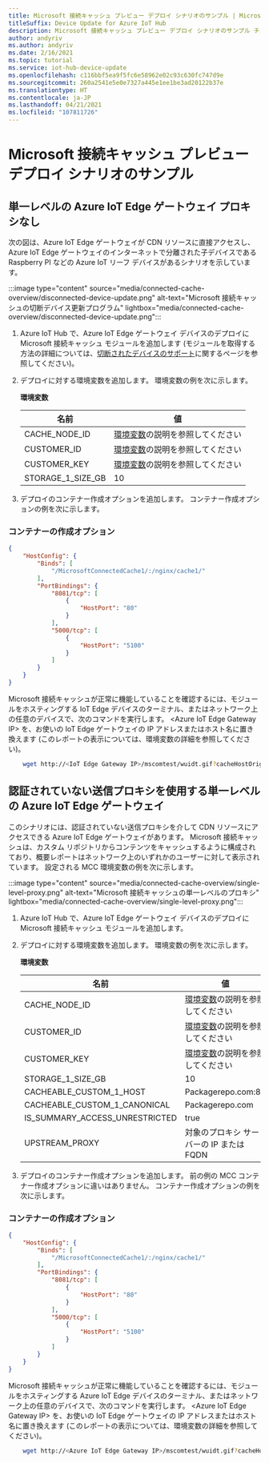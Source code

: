 ```yaml
---
title: Microsoft 接続キャッシュ プレビュー デプロイ シナリオのサンプル | Microsoft Docs
titleSuffix: Device Update for Azure IoT Hub
description: Microsoft 接続キャッシュ プレビュー デプロイ シナリオのサンプル チュートリアル
author: andyriv
ms.author: andyriv
ms.date: 2/16/2021
ms.topic: tutorial
ms.service: iot-hub-device-update
ms.openlocfilehash: c116bbf5ea9f5fc6e58962e02c93c630fc747d9e
ms.sourcegitcommit: 260a2541e5e0e7327a445e1ee1be3ad20122b37e
ms.translationtype: HT
ms.contentlocale: ja-JP
ms.lasthandoff: 04/21/2021
ms.locfileid: "107811726"
---
```

# <a name="microsoft-connected-cache-preview-deployment-scenario-samples"></a>Microsoft 接続キャッシュ プレビュー デプロイ シナリオのサンプル

## <a name="single-level-azure-iot-edge-gateway-no-proxy"></a>単一レベルの Azure IoT Edge ゲートウェイ プロキシなし

次の図は、Azure IoT Edge ゲートウェイが CDN リソースに直接アクセスし、Azure IoT Edge ゲートウェイのインターネットで分離された子デバイスである Raspberry PI などの Azure IoT リーフ デバイスがあるシナリオを示しています。 

  :::image type="content" source="media/connected-cache-overview/disconnected-device-update.png" alt-text="Microsoft 接続キャッシュの切断デバイス更新プログラム" lightbox="media/connected-cache-overview/disconnected-device-update.png":::

1. Azure IoT Hub で、Azure IoT Edge ゲートウェイ デバイスのデプロイに Microsoft 接続キャッシュ モジュールを追加します (モジュールを取得する方法の詳細については、[切断されたデバイスのサポート](connected-cache-disconnected-device-update.md)に関するページを参照してください)。
2. デプロイに対する環境変数を追加します。 環境変数の例を次に示します。

    **環境変数**
    
    | 名前                          | 値                                                                 |
    | ----------------------------- | ----------------------------------------------------------------------| 
    | CACHE_NODE_ID                 | [環境変数](connected-cache-configure.md)の説明を参照してください |
    | CUSTOMER_ID                   | [環境変数](connected-cache-configure.md)の説明を参照してください |
    | CUSTOMER_KEY                  | [環境変数](connected-cache-configure.md)の説明を参照してください |
    | STORAGE_1_SIZE_GB             | 10                                                                    |

3. デプロイのコンテナー作成オプションを追加します。 コンテナー作成オプションの例を次に示します。

### <a name="container-create-options"></a>コンテナーの作成オプション

```json
{
    "HostConfig": {
        "Binds": [
            "/MicrosoftConnectedCache1/:/nginx/cache1/"
        ],
        "PortBindings": {
            "8081/tcp": [
                {
                    "HostPort": "80"
                }
            ],
            "5000/tcp": [
                {
                    "HostPort": "5100"
                }
            ]
        }
    }
}
```

Microsoft 接続キャッシュが正常に機能していることを確認するには、モジュールをホスティングする IoT Edge デバイスのターミナル、またはネットワーク上の任意のデバイスで、次のコマンドを実行します。 \<Azure IoT Edge Gateway IP\> を、お使いの IoT Edge ゲートウェイの IP アドレスまたはホスト名に置き換えます (このレポートの表示については、環境変数の詳細を参照してください)。

```bash
    wget http://<IoT Edge Gateway IP>/mscomtest/wuidt.gif?cacheHostOrigin=au.download.windowsupdate.com
```

## <a name="single-level-azure-iot-edge-gateway-with-outbound-unauthenticated-proxy"></a>認証されていない送信プロキシを使用する単一レベルの Azure IoT Edge ゲートウェイ

このシナリオには、認証されていない送信プロキシを介して CDN リソースにアクセスできる Azure IoT Edge ゲートウェイがあります。 Microsoft 接続キャッシュは、カスタム リポジトリからコンテンツをキャッシュするように構成されており、概要レポートはネットワーク上のいずれかのユーザーに対して表示されています。 設定される MCC 環境変数の例を次に示します。

  :::image type="content" source="media/connected-cache-overview/single-level-proxy.png" alt-text="Microsoft 接続キャッシュの単一レベルのプロキシ" lightbox="media/connected-cache-overview/single-level-proxy.png":::

1. Azure IoT Hub で、Azure IoT Edge ゲートウェイ デバイスのデプロイに Microsoft 接続キャッシュ モジュールを追加します。
2. デプロイに対する環境変数を追加します。 環境変数の例を次に示します。

    **環境変数**

    | 名前                          | 値                                                                 |
    | ----------------------------- | ----------------------------------------------------------------------| 
    | CACHE_NODE_ID                 | [環境変数](connected-cache-configure.md)の説明を参照してください |
    | CUSTOMER_ID                   | [環境変数](connected-cache-configure.md)の説明を参照してください |
    | CUSTOMER_KEY                  | [環境変数](connected-cache-configure.md)の説明を参照してください |
    | STORAGE_1_SIZE_GB             | 10                                                                    |
    | CACHEABLE_CUSTOM_1_HOST       | Packagerepo.com:80                                                    |
    | CACHEABLE_CUSTOM_1_CANONICAL  | Packagerepo.com                                                       |
    | IS_SUMMARY_ACCESS_UNRESTRICTED| true                                                                  |
    | UPSTREAM_PROXY                | 対象のプロキシ サーバーの IP または FQDN                                          |

3. デプロイのコンテナー作成オプションを追加します。 前の例の MCC コンテナー作成オプションに違いはありません。 コンテナー作成オプションの例を次に示します。

### <a name="container-create-options"></a>コンテナーの作成オプション

```json
{
    "HostConfig": {
        "Binds": [
            "/MicrosoftConnectedCache1/:/nginx/cache1/"
        ],
        "PortBindings": {
            "8081/tcp": [
                {
                    "HostPort": "80"
                }
            ],
            "5000/tcp": [
                {
                    "HostPort": "5100"
                }
            ]
        }
    }
}
```

Microsoft 接続キャッシュが正常に機能していることを確認するには、モジュールをホスティングする Azure IoT Edge デバイスのターミナル、またはネットワーク上の任意のデバイスで、次のコマンドを実行します。 \<Azure IoT Edge Gateway IP\> を、お使いの IoT Edge ゲートウェイの IP アドレスまたはホスト名に置き換えます (このレポートの表示については、環境変数の詳細を参照してください)。

```bash
    wget http://<Azure IoT Edge Gateway IP>/mscomtest/wuidt.gif?cacheHostOrigin=au.download.windowsupdate.com 
```
